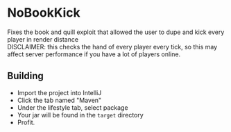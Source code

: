 # NoBookKick
Fixes the book and quill exploit that allowed the user to dupe and kick every player in render distance  
DISCLAIMER: this checks the hand of every player every tick, so this may affect server performance if you have a lot of players online.
## Building
 - Import the project into IntelliJ
 - Click the tab named "Maven"
 - Under the lifestyle tab, select package
 - Your jar will be found in the `target` directory
 - Profit.